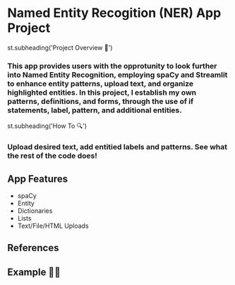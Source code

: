# Named Entity Recogition (NER) App Project 

st.subheading('Project Overview 📖')
### This app provides users with the opprotunity to look further into Named Entity Recognition, employing spaCy and Streamlit to enhance entity patterns, upload text, and organize highlighted entities. In this project, I establish my own patterns, definitions, and forms, through the use of if statements, label, pattern, and additional entities. 

st.subheading('How To 🔍')
### Upload desired text, add entitied labels and patterns. See what the rest of the code does! 

## App Features 
* spaCy 
* Entity 
* Dictionaries 
* Lists
* Text/File/HTML Uploads 

## References 


## Example 🤔📲